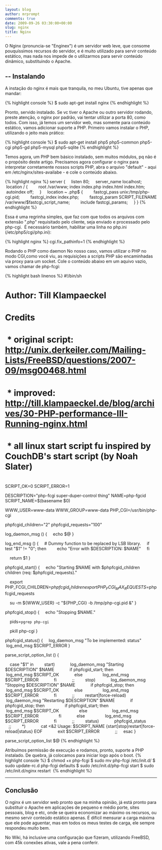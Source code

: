 ```yaml
---
layout: blog
author: mrprompt
comments: true
date: 2009-09-26 03:30:00+00:00
slug: nginx
title: Nginx
---
```


O Nginx (pronuncia-se "Enginex") é um servidor web leve, que consome pouquíssimos recursos do servidor, e é muito utilizado para servir 
conteúdo estático, mas nada nos impede de o utilizarmos para servir conteúdo dinâmico, substituindo o Apache.

--
Instalando
--
A instação do nginx é mais que tranquila, no meu Ubuntu, tive apenas que mandar:

{% highlight console %}
$ sudo apt-get install nginx
{% endhighlight %}

Pronto, servido instalado. Se vc tiver o Apache ou outro servidor rodando, preste atenção, o nginx por padrão, vai tentar utilizar a porta 80, 
como todos. Com isso, já temos um servidor web, mas somente para conteúdo estático, vamos adicionar suporte a PHP. Primeiro vamos instalar o 
PHP, utilizando o jeito mais prático:

{% highlight console %}
$ sudo apt-get install php5 php5-common php5-cgi php5-gd php5-mysql php5-sqlite
{% endhighlight %}

Temos agora, um PHP bem básico instalado, sem muitos módulos, pq não é o propósito deste artigo.
Precisamos agora configurar o nginx para interpretar corretamente nossos scripts PHP, abra o arquivo "default" - aqui em /etc/nginx/sites-availabe - e cole o conteúdo abaixo.

{% highlight nginx %}
server {
    listen 80;
    server_name localhost;
    location / {
        root /var/www; index index.php index.html index.htm;
        autoindex off;
    }
    location ~ \.php$ {
        fastcgi_pass unix:/tmp/php-cgi.pid;
        fastcgi_index index.php;
        fastcgi_param SCRIPT_FILENAME /var/www/$fastcgi_script_name;
        include fastcgi_params;
    }
}
{% endhighlight %}

Essa é uma regrinha simples, que faz com que todos os arquivos com extensão ".php" requisitado pelo cliente, seja enviado e processado pelo php-cgi. 
É necessário também, habilitar uma linha no php.ini (/etc/php5/cgi/php.ini):

{% highlight nginx %}
cgi.fix_pathinfo=1
{% endhighlight %}

Rodando o PHP como daemon No nosso caso, vamos utilizar o PHP no modo CGI,como você viu, as requisições a scripts PHP são encaminhadas via proxy para um socket. 
Cole o conteúdo abaixo em um aquivo vazio, vamos chamar de php-fcgi:

{% highlight bash linenos %}
#!/bin/sh
#
# Author: Till Klampaeckel
#
# Credits
#
#  * original script: http://unix.derkeiler.com/Mailing-Lists/FreeBSD/questions/2007-09/msg00468.html
#  * improved: http://till.klampaeckel.de/blog/archives/30-PHP-performance-III-Running-nginx.html
#  * all linux start script fu inspired by CouchDB's start script (by Noah Slater)
#

SCRIPT_OK=0
SCRIPT_ERROR=1

DESCRIPTION="php-fcgi super-duper-control thing"
NAME=php-fgcid
SCRIPT_NAME=$(basename $0)

WWW_USER=www-data
WWW_GROUP=www-data
PHP_CGI=/usr/bin/php-cgi

phpfcgid_children="2"
phpfcgid_requests="100"

log_daemon_msg () {
    echo $@
}

log_end_msg () {
    # Dummy function to be replaced by LSB library.
    if test "$1" != "0"; then
        echo "Error with $DESCRIPTION: $NAME"
    fi

    return $1
}

phpfcgid_start() {
    echo "Starting $NAME with $phpfcgid_children children (req: $phpfcgid_requests)."

    export PHP_FCGI_CHILDREN=$phpfcgid_children
    export PHP_FCGI_MAX_REQUESTS=$phpfcgid_requests

    su -m ${WWW_USER} -c "${PHP_CGI} -b /tmp/php-cgi.pid &"
}

phpfcgid_stop() {
    echo "Stopping $NAME."

    pids=`pgrep php-cgi`

    pkill php-cgi
}

phpfcgid_status() {
    log_daemon_msg "To be implemented: status"
    log_end_msg $SCRIPT_ERROR
}


parse_script_option_list () {

    case "$1" in
        start)
            log_daemon_msg "Starting $DESCRIPTION" $NAME
            if phpfcgid_start; then
                log_end_msg $SCRIPT_OK
            else
                log_end_msg $SCRIPT_ERROR
            fi
            ;;
        stop)
            log_daemon_msg "Stopping $DESCRIPTION" $NAME
            if phpfcgid_stop; then
                log_end_msg $SCRIPT_OK
            else
                log_end_msg $SCRIPT_ERROR
            fi
            ;;
        restart|force-reload)
            log_daemon_msg "Restarting $DESCRIPTION" $NAME
            if phpfcgid_stop; then
                if phpfcgid_start; then
                    log_end_msg $SCRIPT_OK
                else
                    log_end_msg $SCRIPT_ERROR
                fi
            else
                log_end_msg $SCRIPT_ERROR
            fi
            ;;
        status)
            phpfcgid_status
            ;;
        *)
            cat <&2
Usage: $SCRIPT_NAME {start|stop|restart|force-reload|status}
EOF
            exit $SCRIPT_ERROR
            ;;
    esac
}

parse_script_option_list $@
{% endhighlight %}

Atribuímos permissão de execução e rodamos, pronto, suporte a PHP instalado. De quebra, já colocamos para iniciar logo após o boot.
{% highlight console %}
$ chmod +x php-fcgi
$ sudo mv php-fcgi /etc/init.d/
$ sudo update-rc.d php-fcgi defaults
$ sudo /etc/init.d/php-fcgi start
$ sudo /etc/init.d/nginx restart 
{% endhighlight %}

---
Conclusão
---
O nginx é um servidor web pronto que na minha opinião, já está pronto para substituir o Apache em aplicações de pequeno e médio porte, sites pessoais, 
blog e etc, onde se queira economizar ao máximo os recursos, ou mesmo servir conteúdo estático apenas. É difícil mensurar a carga máxima que ele pode 
aguentar, mas em todos os meus testes de carga, ele sempre respondeu muito bem.

No Wiki, há inclusive uma configuração que fizeram, utilizando FreeBSD, com 45k conexões ativas, vale a pena conferir.
